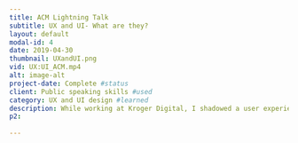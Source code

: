 ```yaml
---
title: ACM Lightning Talk
subtitle: UX and UI- What are they?
layout: default
modal-id: 4
date: 2019-04-30
thumbnail: UXandUI.png
vid: UX:UI_ACM.mp4
alt: image-alt
project-date: Complete #status
client: Public speaking skills #used
category: UX and UI design #learned
description: While working at Kroger Digital, I shadowed a user experience designer for a month and became fascinated with the whole mobile design process. I decided to educate my peers at ACM with a short talk about it. It is a short, lighthearted lecture about what UX and UI are, how they are related, and some examples of how they work together. Researching and developing this lightning talk was a lot of fun and I think there is definitely potential for me to create a longer talk of this topic that explores user experience design more in depth. This talk is also available on YouTube at https://www.youtube.com/watch?v=ou7Oqe2Mh2g&list=PLSX99qMZVlFi02_pMWThgbjUhmshch0Yy&index=5&t=25s 
p2: 
 
---
```

